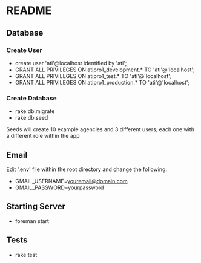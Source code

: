 # README


## Database

### Create  User

* create user 'ati'@localhost identified by 'ati';
* GRANT ALL PRIVILEGES ON atipro1_development.* TO 'ati'@'localhost';
* GRANT ALL PRIVILEGES ON atipro1_test.* TO 'ati'@'localhost';
* GRANT ALL PRIVILEGES ON atipro1_production.* TO 'ati'@'localhost';

### Create Database

* rake db:migrate
* rake db:seed

Seeds will create 10 example agencies and 3 different users, each one with a different role within the app

## Email

Edit '.env' file within the root directory and change the following:

* GMAIL_USERNAME=youremail@domain.com
* GMAIL_PASSWORD=yourpassword

## Starting Server

* foreman start


## Tests

* rake test